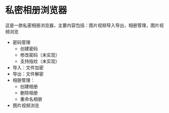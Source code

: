 # 私密相册浏览器

这是一款私密相册浏览器，主要内容包括：图片视频导入导出，相册管理，图片视频浏览

- 密码管理
  - 创建密码
  - 修改密码（未实现）
  - 支持指纹（未实现）
- 导入：文件加密
- 导出：文件解密
- 相册管理：
  - 创建相册
  - 删除相册
  - 重命名相册
- 图片视频浏览